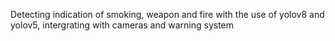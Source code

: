Detecting indication of smoking, weapon and fire with the use of yolov8 and yolov5, intergrating with cameras and warning system
